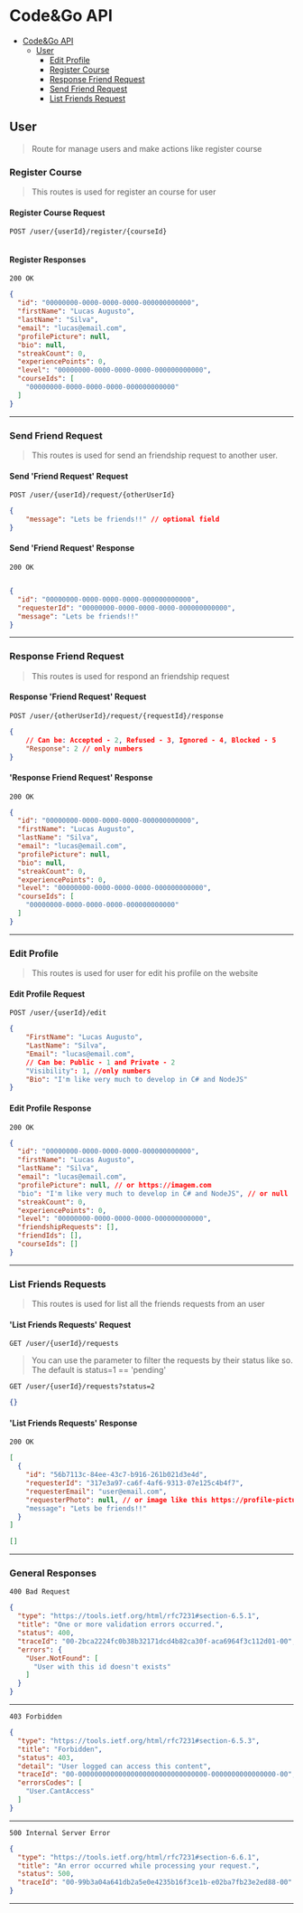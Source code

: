 
# Code&Go API

- [Code&Go API](../../README.md)
  - [User](#user)
    - [Edit Profile](#edit-profile)
    - [Register Course](#register-course)
    - [Response Friend Request](#response-friend-request)
    - [Send Friend Request](#send-friend-request)
    - [List Friends Request](#list-friends-requests)

## User

> Route for manage users and make actions like register course

### Register Course

> This routes is used for register an course for user

#### Register Course Request

```http
POST /user/{userId}/register/{courseId}
```

```json
```

#### Register Responses

```http
200 OK
```

```json
{
  "id": "00000000-0000-0000-0000-000000000000",
  "firstName": "Lucas Augusto",
  "lastName": "Silva",
  "email": "lucas@email.com",
  "profilePicture": null,
  "bio": null,
  "streakCount": 0,
  "experiencePoints": 0,
  "level": "00000000-0000-0000-0000-000000000000",
  "courseIds": [
    "00000000-0000-0000-0000-000000000000"
  ]
}
```

---

### Send Friend Request

> This routes is used for send an friendship request to another user.

#### Send 'Friend Request' Request

```http
POST /user/{userId}/request/{otherUserId}
```

```json
{
    "message": "Lets be friends!!" // optional field
}
```

#### Send 'Friend Request' Response

```http
200 OK
```

```json

{
  "id": "00000000-0000-0000-0000-000000000000",
  "requesterId": "00000000-0000-0000-0000-000000000000",
  "message": "Lets be friends!!"
}
```

---

### Response Friend Request

> This routes is used for respond an friendship request

#### Response 'Friend Request' Request

```http
POST /user/{otherUserId}/request/{requestId}/response
```

```json
{
    // Can be: Accepted - 2, Refused - 3, Ignored - 4, Blocked - 5
    "Response": 2 // only numbers
}
```

#### 'Response Friend Request' Response

```http
200 OK
```

```json
{
  "id": "00000000-0000-0000-0000-000000000000",
  "firstName": "Lucas Augusto",
  "lastName": "Silva",
  "email": "lucas@email.com",
  "profilePicture": null,
  "bio": null,
  "streakCount": 0,
  "experiencePoints": 0,
  "level": "00000000-0000-0000-0000-000000000000",
  "courseIds": [
    "00000000-0000-0000-0000-000000000000"
  ]
}
```

---

### Edit Profile

> This routes is used for user for edit his profile on the website

#### Edit Profile Request

```http
POST /user/{userId}/edit
```

```json
{
    "FirstName": "Lucas Augusto",
    "LastName": "Silva",
    "Email": "lucas@email.com",
    // Can be: Public - 1 and Private - 2
    "Visibility": 1, //only numbers
    "Bio": "I'm like very much to develop in C# and NodeJS"
}
```

#### Edit Profile Response

```http
200 OK
```

```json
{
  "id": "00000000-0000-0000-0000-000000000000",
  "firstName": "Lucas Augusto",
  "lastName": "Silva",
  "email": "lucas@email.com",
  "profilePicture": null, // or https://imagem.com
  "bio": "I'm like very much to develop in C# and NodeJS", // or null
  "streakCount": 0,
  "experiencePoints": 0,
  "level": "00000000-0000-0000-0000-000000000000",
  "friendshipRequests": [],
  "friendIds": [],
  "courseIds": []
}
```

---

### List Friends Requests

> This routes is used for list all the friends requests from an user

#### 'List Friends Requests' Request

```http
GET /user/{userId}/requests
```

> You can use the parameter to filter the requests by their status like so.
> The default is status=1 == 'pending'
```http
GET /user/{userId}/requests?status=2
```

```json
{}
```

#### 'List Friends Requests' Response

```http
200 OK
```

```json
[
  {
    "id": "56b7113c-84ee-43c7-b916-261b021d3e4d",
    "requesterId": "317e3a97-ca6f-4af6-9313-07e125c4b4f7",
    "requesterEmail": "user@email.com",
    "requesterPhoto": null, // or image like this https://profile-picture-name.png
    "message": "Lets be friends!!"
  }
]
```

```json
[]
```

---

### General Responses

```http
400 Bad Request
```

```json
{
  "type": "https://tools.ietf.org/html/rfc7231#section-6.5.1",
  "title": "One or more validation errors occurred.",
  "status": 400,
  "traceId": "00-2bca2224fc0b38b32171dcd4b82ca30f-aca6964f3c112d01-00",
  "errors": {
    "User.NotFound": [
      "User with this id doesn't exists"
    ]
  }
}
```

---

```http
403 Forbidden
```

```json
{
  "type": "https://tools.ietf.org/html/rfc7231#section-6.5.3",
  "title": "Forbidden",
  "status": 403,
  "detail": "User logged can access this content",
  "traceId": "00-00000000000000000000000000000000-0000000000000000-00",
  "errorsCodes": [
    "User.CantAccess"
  ]
}
```

---

```http
500 Internal Server Error
```

```json
{
  "type": "https://tools.ietf.org/html/rfc7231#section-6.6.1",
  "title": "An error occurred while processing your request.",
  "status": 500,
  "traceId": "00-99b3a04a641db2a5e0e4235b16f3ce1b-e02ba7fb23e2ed88-00"
}
```

---
